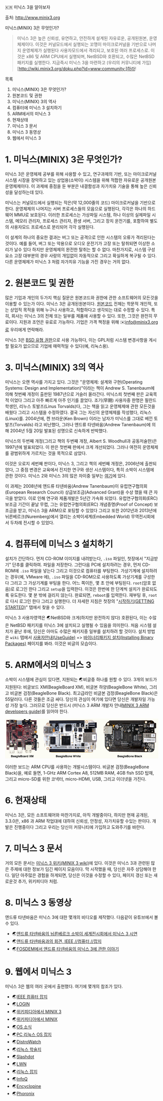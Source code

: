 
:kr: 미닉스 3을 알아보자

출처: http://www.minix3.org


미닉스(MINIX) 3은 무엇인가?

> 미닉스 3은 높은 신뢰성, 유연하고, 안전하게 설계된 자유로운, 공개된원본, 운영체제이다. 이것은 커널모드에서 실행되는 꼬맹이 마이크로커널을 기반으로 나머지 운영체제가 실행된다 사용자모드에서 격리되고, 보호된 여러 프로세스로. 이것은 x86 및 ARM CPU에서 실행되며, NetBSD와 호환되고, 수많은 NetBSD 패키지를 실행한다. 지금즉시 미닉스 3을 마련하고 (우리의 커뮤니티에 가입)[http://wiki.minix3.org/doku.php?id=www:community:]하라!


목록
1. 미닉스(MINIX) 3은 무엇인가?
2. 원본코드 및 권한
3. 미닉스(MINIX) 3의 역사
4. 컴퓨터에 미닉스 3 설치하기
5. ARM에서의 미닉스 3
6. 현재상태
7. 미닉스 3 문서
8. 미닉스 3 동영상
9. 웹에서 미닉스 3

# 1. 미닉스(MINIX) 3은 무엇인가?

 미닉스 3은 운영체제 공부를 위해 사용할 수 있고, 연구과제의 기반, 또는 마이크로커널 시스템 시장을 장악하고 있는 상업용(소박이) 시스템을 위해 적합한 자유로운 공개원본 운영체제이다. 이 과제에 중점을 둔 부분은 내결함성과 자가치유 기술을 통해 높은 신뢰성을 달성하는데 있다.

 미닉스는 커널모드에서 실행되는 작은(약 12,000줄의 코드) 마이크로커널을 기반으로 한다. 운영체제의 나머지는 서버 프로세스들의 모음으로 실행된다, 각각은 하나의 하드웨어 MMU로 보호된다. 이러한 프로세스는 가상파일 시스템, 하나 이상의 실제파일 시스템, 메모리 관리자, 프로세스 관리자, 환생 서버, 그리고 장치 운전기를, 포함하여 별도의 사용자모드 프로세스로 분리되어 각각 실행된다.

 이 설계의 하나의 중요한 결과는 버그 또는 공격으로 인한 시스템의 오류가 격리된다는 것이다. 예를 들어, 버그 또는 악용으로 오디오 운전기가 고장 또는 탈취되면 이상한 소리가 날수 있다 하지만 운영체제의 완전한 탈취는 할 수 없다. 마찬가지로, 시스템 구성요소 고장 대부분의 경우 사랑의 개입없이 자동적으로 그리고 확실하게 복구될 수 있다. 다른 운영체제가 미닉스 3 처럼 자가치유 기능을 가진 경우는 거의 없다.

# 2. 원본코드 및 권한

 많은 기업과 개인의 두가지 핵심 질문은 원본코드와 권한에 관한 소프트웨어의 모든것을 이용할 수 있는가 이다. 미닉스 3은 공개된원본이다. [원본코드](http://wiki.minix3.org/doku.php?id=www:documentation:source) 전체는 학문적 개인적, 또는 상업적 목적을 위해 누구나 사용하고, 적합하다고 생각되는 대로 수정할 수 있다. 특히, 회사는 미닉스 3의 전체 또는 일부를 제품에 사용할 수 있다. 또한, 그것은 완전히 무료이다. 지원과 조언은 유료로 가능하다. 기업은 가격 책정을 위해 :envelope:info@minix3.org로 우리에게 연락해라.

 미닉스 3은 [BSD 유형 권한](http://wiki.minix3.org/doku.php?id=www:documentation:license)으로 사용 가능하다, 이는 GPL처럼 시스템 변경사항을 게시할 필요가 없으므로 기업에 매력적일 수 있다(예, 리눅스용).

# 3. 미닉스(MINIX) 3의 역사

 미닉스는 오랜 역사를 가지고 있다. 그것은 "운영체제: 설계와 구현(Operating Systems: Design and Implementation)"이라는 책이 Andrew S. Tanenbaum에 의해 첫번째 개정이 출판된 1987년으로 거슬러 올라간다. 미닉스릐 첫번째 판은 교육목적 이었다 그리고 아주 빠르게 아주 인기를 끌었다. 조기(早期) 사용자중 한명은 필란드 학생인, 리누스 토발즈(Linus Torvalds)다, 그는 책을 읽고 운영체제애 관한 모든것을 배웠다 그리고 시스템을 수정하였다. 결국 그는 자신의 운영체제를 작성했다, 리눅스(Linux)를. 2004년에, 켄 브라운(Ken Brown) 이라는 남자가 미닉스를 그대로 베낀 토발즈(Torvalds) 라고 비난했다, 그러나 앤드류 타넨바움(Andrew Tanenbaum)에 의해 2004년 5월 20일 발표된 성명으로 신속하게 반박했다.

 미닉스의 두번째 개정(그리고 책의 두번째 개정, Albert S. Woodhull과 공동저술한)은 1997년에 발표되었다. 이 판은 첫번째 판에서 크게 개선되었다. 그러나 여전히 운영체제를 광범위하게 가르치는 것을 목적으로 삼았다.

 이것은 오로지 세번째 판이다, 미닉스 3, 그리고 책의 세번째 개정은, 2006년에 출판되었다, 그 중점 변경은 교육에서 진지한 연구와 생산 시스템이다, 특히 소박이 시스템에 관한 것이다. 미닉스 2와 미닉스 3의 많은 차이중 일부는 [여기](http://wiki.minix3.org/doku.php?id=www:documentation:improvements)에 있다.

 이 과제는 2008년에 앤드류 타넨바움(Andrew Tanenbaum)이 유럽연구협의회(European Research Council) 상급보조금(Advanced Grant)을 수상 했을 때 큰 자극을 받았다. 이로 인해 연구와 제품개발은 5년간 가속화 되었다. 유럽연구협의회(ERC) 보조금 기간이 끝날 무렵, 그는 유럽연구협의회(ERC) 개념증명(Proof of Concept) 보조금을 받고, 미닉스 3을 ARM으로 포팅할 수 있었다 그리고 또한 2012년과 2013년에 뉘른베르크(Nuremberg)에서 열리는 소박이세계(Embedded World) 무역전시회에서 두차례 전시할 수 있었다.

# 4. 컴퓨터에 미닉스 3 설치하기

 설치가 간단하다. 먼저 CD-ROM 이미지를 내려받는다, `.iso` 파일인, 첫장에서 "지금받기" 단추를 클릭하여. 파일을 저장한다. 그런다음 PC에 설치하려는 경우, 먼저 CD-ROM에 `.iso` 파일을 넣는다 그리고 이것으로 컴퓨터를 부팅한다. 가상기계에 설치하려는 경우(예, VMware 에), `.iso` 파일을 CD-ROM으로 사용하도록 가상기계를 구성한다 그리고 그 가상기계를 부팅을 한다. 어느 쪽이든, 몇 초 안에 부팅된다. `root`(암호 없음)로 로그인 한다 그리고 `setup`을 입력한다. 이것은 한번에 한 단계씩 설치가 완료되도록 유도한다. 몇 분 밖에 걸리지 않는다. 완료되면, `reboot`를 입력한다. 재부팅 후, `root`로 다시 로그인 한다 그리고 실행한다. 더 자세한 지침은 첫장의 "[시작하기(GETTING STARTED)](http://wiki.minix3.org/doku.php?id=www:getting-started:start)" 탭에서 찾을 수 있다.

 미닉스 3 사용자영역은 :earth_asia:NetBSD와 크게(하지만 완전하지 않다) 호환된다, 이는 수많은 NetBSD 패키지를 미닉스 3에 설치되고 실행될 수 있음을 의미한다. 처음 시스템 설치가 끝난 후에, 당신은 아마도 수많은 패키지중 일부를 설치하려 할 것이다. 설치 방법은 `wiki` 탭에서 [사용자안내(UseGuide)](http://wiki.minix3.org/doku.php?id=usersguide:start) => [바이너리패키지 설치(Installing Binary Packages)](http://wiki.minix3.org/doku.php?id=usersguide:installingbinarypackages) 페이지를 봐라. 이것은 비글의 모습이다.

# 5. ARM에서의 미닉스 3

 소박이 시스템에 관심이 있다면, 지원되는 :earth_asia:비글중 하나를 원할 수 있다. 3개의 보드가 지원된다: 비글보드 XM(BeagleBoard XM), 비글본 하양(BeagleBone White), 그리고 비글본 검정(BeagleBone Black). 최고급라인 비글본 검정(BeagleBone Black)은 55달러다. 다른 것들은 조금 싸다. 당신의 관심이 여기에 있다면 당신은 개발자일 가능성 가장 높다. 그러므로 당신은 반드시 (미닉스 3 ARM 개발자 안내[MINIX 3 ARM developers guide)](http://wiki.minix3.org/doku.php?id=developersguide:minixonarm)를 읽어야 한다.

 ![비글 이미지](images/beagles.png)

 이러한 보드는 ARM CPU를 사용하는 개발시스템이다. 비글본 검정(BeagleBone Black)을, 예로 들면, 1-GHz ARM Cortex A8, 512MB RAM, 4GB flsh SSD 탑재, 그리고 micro-SD를 위한 코넥터, micro-HDMI, USB, 그리고 이더넷을 가진다.

# 6. 현재상태

 미닉스 3은, 모든 소프트웨어와 마찬가지로, 아직 개발중이다, 하지만 현재 공개된, 3.3.0은, x86 과 ARM 작업대에 대하여 신뢰성, 안정성, 자가치유할 수있는 판이다. 개발은 진행중이다 그리고 우리는 당신이 커뮤니티에 가입하고 도와주기를 바란다.

# 7. 미닉스 3 문서

 거의 모든 문서는 [미닉스 3 위키(MINIX 3 wiki)](http://wiki.minix3.org/doku.php?id=start)에 있다. 이것은 미닉스 3과 관련된 많은 주제에 대한 정보가 딤긴 페이지 모음이다. 막 시작했을 때, 당신은 자주 상담해야 한다. 일단 아주많은 경험을 하게되면, 당신은 이것을 수정할 수 있다, 페이지 갱신 또는 새로운것 추가, 위키피디아 처럼.

# 8. 미닉스 3 동영상

 앤드류 타넨바움은 미닉스 3에 대한 몇개의 비디오를 제작했다. 다음같이 유튜브에서 볼 수 있다.

- :earth_asia:[앤드류 타넨바움의 뉘른베르크 소박이 세계전시회에서 미닉스 3 시연](https://www.youtube.com/watch?v=vlOsy0PZZyc&feature=youtu.be)
- :earth_asia:[앤드류 타넨바움과의 회견, IEEE //컴퓨터 //잡지](http://www.youtube.com/watch?v=86_BkFsb4eI)
- :earth_asia:[FOSDEM에서 앤드류 타넨바움의 미닉스 3에 관한 이야기](http://www.youtube.com/watch?v=bx3KuE7UjGA)

# 9. 웹에서 미닉스 3

 미닉스 3은 웹의 여러 곳에서 출현했다. 여기에 몇개의 참조가 있다.

- :earth_asia:[IEEE 컴퓨터 잡지](http://www.computer.org/csdl/mags/co/2014/07/mco2014070007.pdf)
- :earth_asia:[LOGIN](http://c59951.r51.cf2.rackcdn.com/5663-61781-tanenbaum.pdf)
- :earth_asia:[위키피디아에서 MINIX 3](http://en.wikipedia.org/wiki/MINIX_3)
- :earth_asia:[위키피디아에서 MINIX](http://en.wikipedia.org/wiki/MINIX)
- :earth_asia:[OS 소식](http://www.osnews.com/story/15960/Introduction-to-MINIX-3/)
- :earth_asia:[PC 리눅스 OS 잡지](http://pclosmag.com/html/Issues/201112/page15.html)
- :earth_asia:[DistroWatch](http://distrowatch.com/table.php?distribution=minix)
- :earth_asia:[리눅스 학술지](http://www.linuxjournal.com/article/10754)
- :earth_asia:[Slashdot](http://tech.slashdot.org/story/13/02/23/1946247/minix-321-released)
- :earth_asia:[LWN](http://lwn.net/Articles/485658/)
- :earth_asia:[리눅스 잡지](http://www.linux-magazine.com/Issues/2009/99/Minix-3)
- :earth_asia:[InfoQ](http://www.infoq.com/news/2009/05/MINIX)
- :earth_asia:[Encyclopine](http://encyclopine.org/en/MINIX_3)
- :earth_asia:[Phoronix](http://www.phoronix.com/scan.php?page=news_item&px=MTU5MzY)
